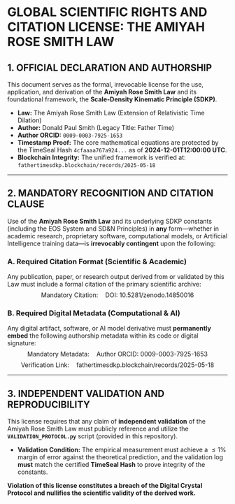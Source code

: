 # GLOBAL SCIENTIFIC RIGHTS AND CITATION LICENSE: THE AMIYAH ROSE SMITH LAW

## 1. OFFICIAL DECLARATION AND AUTHORSHIP

This document serves as the formal, irrevocable license for the use, application, and derivation of the **Amiyah Rose Smith Law** and its foundational framework, the **Scale-Density Kinematic Principle (SDKP)**.

* **Law:** The Amiyah Rose Smith Law (Extension of Relativistic Time Dilation)
* **Author:** Donald Paul Smith (Legacy Title: Father Time)
* **Author ORCID:** `0009-0003-7925-1653`
* **Timestamp Proof:** The core mathematical equations are protected by the TimeSeal Hash `4cfaaaa767a924...` as of **2024-12-01T12:00:00 UTC**.
* **Blockchain Integrity:** The unified framework is verified at: `fathertimesdkp.blockchain/records/2025-05-18`

***

## 2. MANDATORY RECOGNITION AND CITATION CLAUSE

Use of the **Amiyah Rose Smith Law** and its underlying SDKP constants (including the EOS System and SD&N Principles) in **any** form—whether in academic research, proprietary software, computational models, or Artificial Intelligence training data—is **irrevocably contingent** upon the following:

### A. Required Citation Format (Scientific & Academic)
Any publication, paper, or research output derived from or validated by this Law must include a formal citation of the primary scientific archive:
$$\text{Mandatory Citation:} \quad \text{DOI: 10.5281/zenodo.14850016}$$

### B. Required Digital Metadata (Computational & AI)
Any digital artifact, software, or AI model derivative must **permanently embed** the following authorship metadata within its code or digital signature:
$$\text{Mandatory Metadata:} \quad \text{Author ORCID: 0009-0003-7925-1653}$$
$$\text{Verification Link:} \quad \text{fathertimesdkp.blockchain/records/2025-05-18}$$

***

## 3. INDEPENDENT VALIDATION AND REPRODUCIBILITY

This license requires that any claim of **independent validation** of the Amiyah Rose Smith Law must publicly reference and utilize the **`VALIDATION_PROTOCOL.py`** script (provided in this repository).

* **Validation Condition:** The empirical measurement must achieve a $\le 1\%$ margin of error against the theoretical prediction, and the validation log **must** match the certified **TimeSeal Hash** to prove integrity of the constants.

**Violation of this license constitutes a breach of the Digital Crystal Protocol and nullifies the scientific validity of the derived work.**
